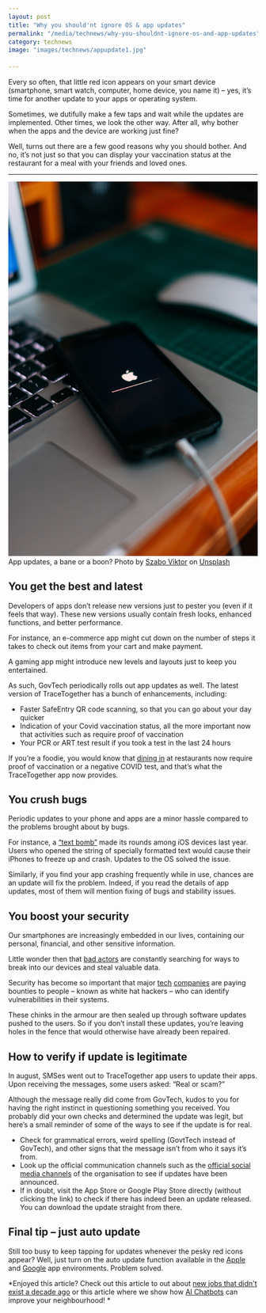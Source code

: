 ```yaml
---
layout: post
title: "Why you should'nt ignore OS & app updates"
permalink: "/media/technews/why-you-shouldnt-ignore-os-and-app-updates"
category: technews
image: "images/technews/appupdate1.jpg"

---
```


Every so often, that little red icon appears on your smart device (smartphone, smart watch, computer, home device, you name it) – yes, it’s time for another update to your apps or operating system. 

Sometimes, we dutifully make a few taps and wait while the updates are implemented. Other times, we look the other way. After all, why bother when the apps and the device are working just fine? 

Well, turns out there are a few good reasons why you should bother. And no, it’s not just so that you can display your vaccination status at the restaurant for a meal with your friends and loved ones.  

---

![Ignore app and OS updates at your own peril!](/images/technews/appupdate1.jpg)
App updates, a bane or a boon? 
Photo by <a href="https://unsplash.com/@vmxhu?utm_source=unsplash&utm_medium=referral&utm_content=creditCopyText">Szabo Viktor</a> on <a href="https://unsplash.com/s/photos/updates?utm_source=unsplash&utm_medium=referral&utm_content=creditCopyText">Unsplash</a>
  

## **You get the best and latest**

Developers of apps don’t release new versions just to pester you (even if it feels that way). These new versions usually contain fresh looks, enhanced functions, and better performance. 

For instance, an e-commerce app might cut down on the number of steps it takes to check out items from your cart and make payment. 

A gaming app might introduce new levels and layouts just to keep you entertained. 

As such, GovTech periodically rolls out app updates as well. The latest version of TraceTogether has a bunch of enhancements, including: 

- Faster SafeEntry QR code scanning, so that you can go about your day quicker
- Indication of your Covid vaccination status, all the more important now that activities such as require proof of vaccination 
- Your PCR or ART test result if you took a test in the last 24 hours

If you’re a foodie, you would know that [dining in](https://www.straitstimes.com/singapore/restaurants-gear-up-to-check-diners-vaccination-status) at restaurants now require proof of vaccination or a negative COVID test, and that’s what the TraceTogether app now provides. 


## **You crush bugs**

Periodic updates to your phone and apps are a minor hassle compared to the problems brought about by bugs. 

For instance, a [“text bomb”](https://www.forbes.com/sites/zakdoffman/2020/04/24/apple-users-beware-this-malicious-new-iphone-text-bomb-crashes-ios-13-heres-what-you-do/?sh=bc7746310e28) made its rounds among iOS devices last year. Users who opened the string of specially formatted text would cause their iPhones to freeze up and crash. Updates to the OS solved the issue. 

Similarly, if you find your app crashing frequently while in use, chances are an update will fix the problem. Indeed, if you read the details of app updates, most of them will mention fixing of bugs and stability issues. 



## **You boost your security**

Our smartphones are increasingly embedded in our lives, containing our personal, financial, and other sensitive information. 

Little wonder then that [bad actors](https://www.reuters.com/technology/microsoft-says-israeli-group-sold-tools-hack-windows-2021-07-15/) are constantly searching for ways to break into our devices and steal valuable data. 

Security has become so important that major [tech](https://asia.nikkei.com/Business/Technology/Google-pays-1.5m-to-white-hat-hackers-Toyota-says-thanks) [companies](https://www.facebook.com/whitehat) are paying bounties to people – known as white hat hackers – who can identify vulnerabilities in their systems. 

These chinks in the armour are then sealed up through software updates pushed to the users. So if you don’t install these updates, you’re leaving holes in the fence that would otherwise have already been repaired. 


## **How to verify if update is legitimate**

In august, SMSes went out to TraceTogether app users to update their apps. Upon receiving the messages, some users asked: “Real or scam?”

Although the message really did come from GovTech, kudos to you for having the right instinct in questioning something you received. You probably did your own checks and determined the update was legit, but here’s a small reminder of some of the ways to see if the update is for real. 

- Check for grammatical errors, weird spelling (GovtTech instead of GovTech), and other signs that the message isn’t from who it says it’s from.
- Look up the official communication channels such as the [official social media channels](https://www.facebook.com/GovTechSG/posts/alert-received-this-message-from-govtech-via-sms-to-update-your-tracetogether-ap/10157881101922511/) of the organisation to see if updates have been announced. 
- If in doubt, visit the App Store or Google Play Store directly (without clicking the link) to check if there has indeed been an update released. You can download the update straight from there. 

## **Final tip – just auto update**

Still too busy to keep tapping for updates whenever the pesky red icons appear? Well, just turn on the auto update function available in the [Apple](https://www.businessinsider.com/how-to-turn-on-automatic-updates-on-iphone) and [Google](https://support.google.com/googleplay/answer/113412?hl=en) app environments. Problem solved. 


*Enjoyed this article? Check out this article to out about [new jobs that didn't exist a decade ago](https://www.tech.gov.sg/media/technews/here-are-5-jobs-that-didnt-exist-10-years-ago) or this article where we show how [AI Chatbots](https://www.tech.gov.sg/media/technews/developing-the-one-service-chatbot) can improve your neighbourhood! *
